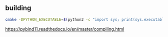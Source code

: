 ## building

```bash
cmake -DPYTHON_EXECUTABLE=$(python3 -c "import sys; print(sys.executable)") ..
```

https://pybind11.readthedocs.io/en/master/compiling.html
